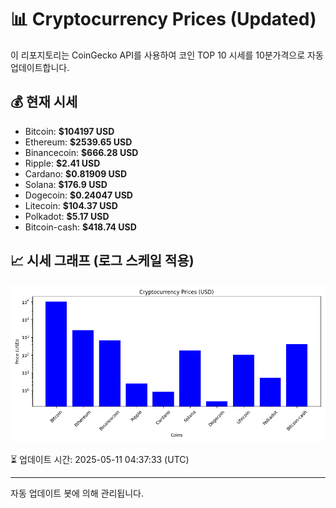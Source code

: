 
# 📊 Cryptocurrency Prices (Updated)

이 리포지토리는 CoinGecko API를 사용하여 코인 TOP 10 시세를 10분가격으로 자동 업데이트합니다.

## 💰 현재 시세
- Bitcoin: **$104197 USD**
- Ethereum: **$2539.65 USD**
- Binancecoin: **$666.28 USD**
- Ripple: **$2.41 USD**
- Cardano: **$0.81909 USD**
- Solana: **$176.9 USD**
- Dogecoin: **$0.24047 USD**
- Litecoin: **$104.37 USD**
- Polkadot: **$5.17 USD**
- Bitcoin-cash: **$418.74 USD**

## 📈 시세 그래프 (로그 스케일 적용)
![Crypto Prices](crypto_prices.png)

⏳ 업데이트 시간: 2025-05-11 04:37:33 (UTC)

---
자동 업데이트 봇에 의해 관리됩니다.
